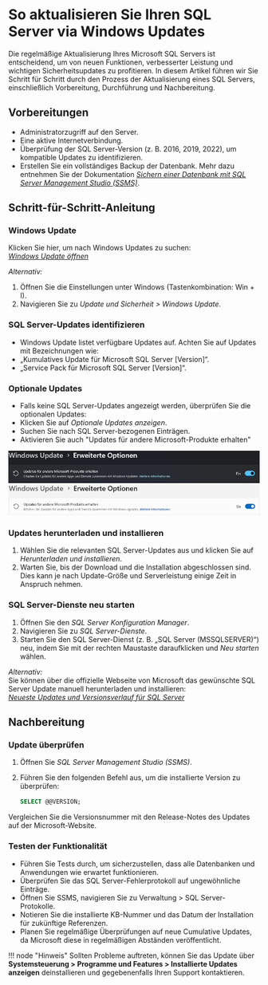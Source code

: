 #   So aktualisieren Sie Ihren SQL Server via Windows Updates

  Die regelmäßige Aktualisierung Ihres Microsoft SQL Servers ist entscheidend, um von neuen Funktionen, verbesserter Leistung und wichtigen Sicherheitsupdates zu profitieren. In diesem Artikel führen wir Sie Schritt für Schritt durch den Prozess der Aktualisierung eines SQL Servers, einschließlich Vorbereitung, Durchführung und Nachbereitung.
##  Vorbereitungen
  - Administratorzugriff auf den Server.
  - Eine aktive Internetverbindung.
  - Überprüfung der SQL Server-Version (z. B. 2016, 2019, 2022), um kompatible Updates zu identifizieren.
  - Erstellen Sie ein vollständiges Backup der Datenbank. Mehr dazu entnehmen Sie der Dokumentation [*Sichern einer Datenbank mit SQL Server Management Studio (SSMS)*](https://learn.microsoft.com/de-de/sql/relational-databases/backup-restore/create-a-full-database-backup-sql-server).

##  Schritt-für-Schritt-Anleitung

### Windows Update

  Klicken Sie hier, um nach Windows Updates zu suchen:  
  [*Windows Update öffnen*](ms-settings:windowsupdate)

  *Alternativ:*

1. Öffnen Sie die Einstellungen unter Windows (Tastenkombination: Win + I).
2. Navigieren Sie zu *Update und Sicherheit > Windows Update*.

### SQL Server-Updates identifizieren

- Windows Update listet verfügbare Updates auf. Achten Sie auf Updates mit Bezeichnungen wie:
- „Kumulatives Update für Microsoft SQL Server [Version]“.
- „Service Pack für Microsoft SQL Server [Version]“.

### Optionale Updates

- Falls keine SQL Server-Updates angezeigt werden, überprüfen Sie die optionalen Updates:
- Klicken Sie auf *Optionale Updates anzeigen*.
- Suchen Sie nach SQL Server-bezogenen Einträgen.
- Aktivieren Sie auch "Updates für andere Microsoft-Produkte erhalten"

![Erweiterte Optionen](img/kb002_erweiterteOptionen_lm.png#only-light)
![Erweiterte Optionen](img/kb002_erweiterteOptionen_dm.png#only-dark)

### Updates herunterladen und installieren

1. Wählen Sie die relevanten SQL Server-Updates aus und klicken Sie auf *Herunterladen und installieren*.
2. Warten Sie, bis der Download und die Installation abgeschlossen sind. Dies kann je nach Update-Größe und Serverleistung einige Zeit in Anspruch nehmen.

### SQL Server-Dienste neu starten

1. Öffnen Sie den *SQL Server Konfiguration Manager*.
2. Navigieren Sie zu *SQL Server-Dienste*.
3. Starten Sie den SQL Server-Dienst (z. B. „SQL Server (MSSQLSERVER)“) neu, indem Sie mit der rechten Maustaste daraufklicken und *Neu starten* wählen.

*Alternativ:*  
Sie können über die offizielle Webseite von Microsoft das gewünschte SQL Server Update manuell herunterladen und installieren:  
[*Neueste Updates und Versionsverlauf für SQL Server*](https://technet.microsoft.com/de-de/library/ff803383.aspx)

## Nachbereitung

### Update überprüfen

1. Öffnen Sie *SQL Server Management Studio (SSMS)*.
2. Führen Sie den folgenden Befehl aus, um die installierte Version zu überprüfen:

   ```sql
   SELECT @@VERSION;
   ```
Vergleichen Sie die Versionsnummer mit den Release-Notes des Updates auf der Microsoft-Website.

### Testen der Funktionalität

- Führen Sie Tests durch, um sicherzustellen, dass alle Datenbanken und Anwendungen wie erwartet funktionieren.
- Überprüfen Sie das SQL Server-Fehlerprotokoll auf ungewöhnliche Einträge.
- Öffnen Sie SSMS, navigieren Sie zu Verwaltung > SQL Server-Protokolle.
- Notieren Sie die installierte KB-Nummer und das Datum der Installation für zukünftige Referenzen.
- Planen Sie regelmäßige Überprüfungen auf neue Cumulative Updates, da Microsoft diese in regelmäßigen Abständen veröffentlicht.

!!! node "Hinweis"
    Sollten Probleme auftreten, können Sie das Update über **Systemsteuerung > Programme und Features > Installierte Updates anzeigen** deinstallieren und gegebenenfalls Ihren Support kontaktieren.

